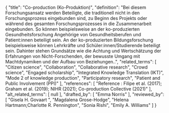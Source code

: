 {
    "title": "Co-production (Ko-Produktion)",
    "definition": "Bei diesem Forschungsansatz werden Beteiligte, die traditionell nicht in den Forschungsprozess eingebunden sind, zu Beginn des Projekts oder während des gesamten Forschungsprozesses in die Zusammenarbeit eingebunden. So können beispielsweise an der ko-produzierten Gesundheitsforschung Angehörige von Gesundheitsberufen und Patient:innen beteiligt sein. An der ko-produzierten Bildungsforschung beispielsweise können Lehrkräfte und Schüler:innen/Studierende beteiligt sein. Dahinter stehen Grundsätze wie die Achtung und Wertschätzung der Erfahrungen von Nicht-Forschenden, der bewusste Umgang mit Machtdynamiken und der Aufbau von Beziehungen..",
    "related_terms": [
        "Citizen science",
        "Collaboration",
        "Collaborative research",
        "Crowd science",
        "Engaged scholarship",
        "Integrated Knowledge Translation (IKT)",
        "Mode 2 of knowledge production",
        "Participatory research",
        "Patient and Public Involvement (PPI)"
    ],
    "references": [
        "Reference : Filipe et al. (2017); Graham et al. (2019); NIHR (2021); Co-production Collective (2021)"
    ],
    "alt_related_terms": [
        null
    ],
    "drafted_by": [
        "Emma Norris"
    ],
    "reviewed_by": [
        "Gisela H. Govaart ",
        "Magdalena Grose-Hodge",
        "Helena Hartmann;Charlotte R. Pennington",
        "Sonia Rishi",
        "Emily A. Williams"
    ]
}